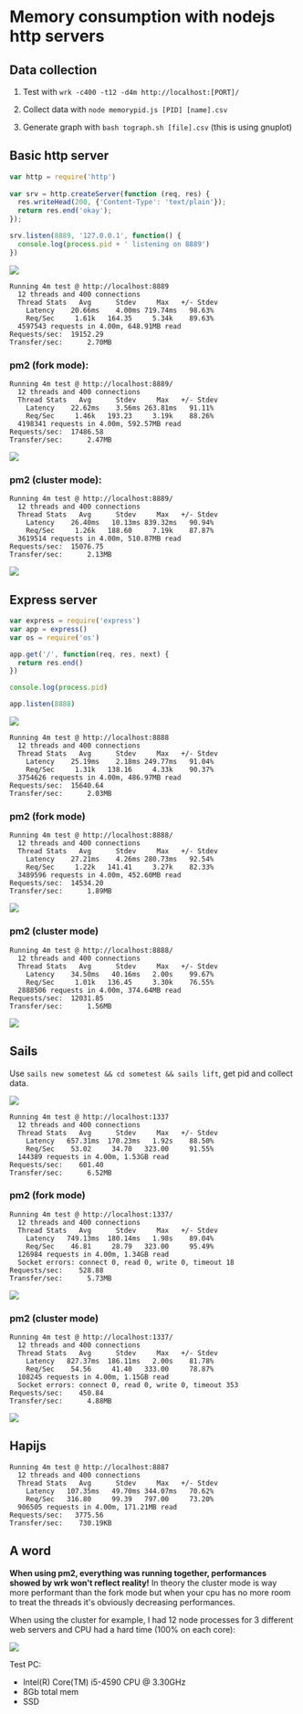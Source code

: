 # Memory consumption with nodejs http servers

## Data collection

1. Test with `wrk -c400 -t12 -d4m http://localhost:[PORT]/`

2. Collect data with `node memorypid.js [PID] [name].csv`

3. Generate graph with `bash tograph.sh [file].csv` (this is using gnuplot)

## Basic http server

```javascript
var http = require('http')
 
var srv = http.createServer(function (req, res) {
  res.writeHead(200, {'Content-Type': 'text/plain'});
  return res.end('okay');
});

srv.listen(8889, '127.0.0.1', function() {
  console.log(process.pid + ' listening on 8889')
})
```

![](https://raw.githubusercontent.com/soyuka/nodejs-http-memtest/master/4minwrk/basic.png)

```
Running 4m test @ http://localhost:8889
  12 threads and 400 connections
  Thread Stats   Avg      Stdev     Max   +/- Stdev
    Latency    20.66ms    4.00ms 719.74ms   98.63%
    Req/Sec     1.61k   164.35     5.34k    89.63%
  4597543 requests in 4.00m, 648.91MB read
Requests/sec:  19152.29
Transfer/sec:      2.70MB
```

### pm2 (fork mode):

```
Running 4m test @ http://localhost:8889/
  12 threads and 400 connections
  Thread Stats   Avg      Stdev     Max   +/- Stdev
    Latency    22.62ms    3.56ms 263.81ms   91.11%
    Req/Sec     1.46k   193.23     3.19k    88.26%
  4198341 requests in 4.00m, 592.57MB read
Requests/sec:  17486.58
Transfer/sec:      2.47MB
```
![](https://raw.githubusercontent.com/soyuka/nodejs-http-memtest/master/pm2_fork/basic_pm2_fork.png)

### pm2 (cluster mode):

```
Running 4m test @ http://localhost:8889/
  12 threads and 400 connections
  Thread Stats   Avg      Stdev     Max   +/- Stdev
    Latency    26.40ms   10.13ms 839.32ms   90.94%
    Req/Sec     1.26k   188.60     7.19k    87.87%
  3619514 requests in 4.00m, 510.87MB read
Requests/sec:  15076.75
Transfer/sec:      2.13MB
```

![](https://raw.githubusercontent.com/soyuka/nodejs-http-memtest/master/pm2_cluster/basic_cluster.png)

## Express server

```javascript
var express = require('express')
var app = express()
var os = require('os')

app.get('/', function(req, res, next) {
  return res.end()
})

console.log(process.pid)

app.listen(8888)
```

![](https://raw.githubusercontent.com/soyuka/nodejs-http-memtest/master/4minwrk/express.png)

```
Running 4m test @ http://localhost:8888
  12 threads and 400 connections
  Thread Stats   Avg      Stdev     Max   +/- Stdev
    Latency    25.19ms    2.18ms 249.77ms   91.04%
    Req/Sec     1.31k   138.16     4.33k    90.37%
  3754626 requests in 4.00m, 486.97MB read
Requests/sec:  15640.64
Transfer/sec:      2.03MB
```

### pm2 (fork mode)

```
Running 4m test @ http://localhost:8888/
  12 threads and 400 connections
  Thread Stats   Avg      Stdev     Max   +/- Stdev
    Latency    27.21ms    4.26ms 280.73ms   92.54%
    Req/Sec     1.22k   141.41     3.27k    82.33%
  3489596 requests in 4.00m, 452.60MB read
Requests/sec:  14534.20
Transfer/sec:      1.89MB
```

![](https://raw.githubusercontent.com/soyuka/nodejs-http-memtest/master/pm2_fork/express_pm2_fork.png)

### pm2 (cluster mode)

```
Running 4m test @ http://localhost:8888/
  12 threads and 400 connections
  Thread Stats   Avg      Stdev     Max   +/- Stdev
    Latency    34.50ms   40.16ms   2.00s    99.67%
    Req/Sec     1.01k   136.45     3.30k    76.55%
  2888506 requests in 4.00m, 374.64MB read
Requests/sec:  12031.85
Transfer/sec:      1.56MB
```
![](https://raw.githubusercontent.com/soyuka/nodejs-http-memtest/master/pm2_cluster/express_cluster.png)

## Sails

Use `sails new sometest && cd sometest && sails lift`, get pid and collect data.

![](https://raw.githubusercontent.com/soyuka/nodejs-http-memtest/master/4minwrk/sails.png)

```
Running 4m test @ http://localhost:1337
  12 threads and 400 connections
  Thread Stats   Avg      Stdev     Max   +/- Stdev
    Latency   657.31ms  170.23ms   1.92s    88.50%
    Req/Sec    53.02     34.70   323.00     91.55%
  144389 requests in 4.00m, 1.53GB read
Requests/sec:    601.40
Transfer/sec:      6.52MB
```

### pm2 (fork mode)

```
Running 4m test @ http://localhost:1337/
  12 threads and 400 connections
  Thread Stats   Avg      Stdev     Max   +/- Stdev
    Latency   749.13ms  180.14ms   1.98s    89.04%
    Req/Sec    46.81     28.79   323.00     95.49%
  126984 requests in 4.00m, 1.34GB read
  Socket errors: connect 0, read 0, write 0, timeout 18
Requests/sec:    528.88
Transfer/sec:      5.73MB
```

![](https://raw.githubusercontent.com/soyuka/nodejs-http-memtest/master/pm2_fork/sails_pm2_fork.png)

### pm2 (cluster mode)

```
Running 4m test @ http://localhost:1337/
  12 threads and 400 connections
  Thread Stats   Avg      Stdev     Max   +/- Stdev
    Latency   827.37ms  186.11ms   2.00s    81.78%
    Req/Sec    54.56     41.40   333.00     78.87%
  108245 requests in 4.00m, 1.15GB read
  Socket errors: connect 0, read 0, write 0, timeout 353
Requests/sec:    450.84
Transfer/sec:      4.88MB
```

![](https://raw.githubusercontent.com/soyuka/nodejs-http-memtest/master/pm2_cluster/sails_cluster.png)

## Hapijs

```
Running 4m test @ http://localhost:8887
  12 threads and 400 connections
  Thread Stats   Avg      Stdev     Max   +/- Stdev
    Latency   107.35ms   49.70ms 344.07ms   70.62%
    Req/Sec   316.80     99.39   797.00     73.20%
  906505 requests in 4.00m, 171.21MB read
Requests/sec:   3775.56
Transfer/sec:    730.19KB
```

## A word 

**When using pm2, everything was running together, performances showed by wrk won't reflect reality!** In theory the cluster mode is way more performant than the fork mode but when your cpu has no more room to treat the threads it's obviously decreasing performances. 

When using the cluster for example, I had 12 node processes for 3 different web servers and CPU had a hard time (100% on each core):

![](https://pbs.twimg.com/media/CLFQaX3WcAAzAT_.png:large)

Test PC:

- Intel(R) Core(TM) i5-4590 CPU @ 3.30GHz
- 8Gb total mem
- SSD
